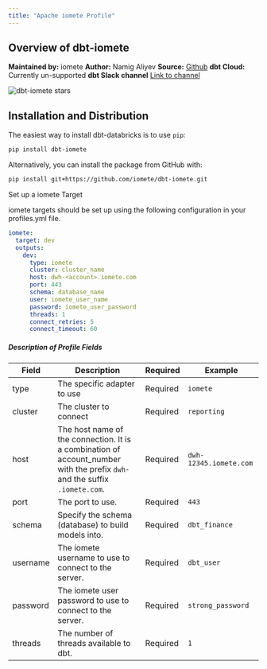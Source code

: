 ```yaml
---
title: "Apache iomete Profile"
---
```


## Overview of dbt-iomete

**Maintained by:** iomete
**Author:** Namig Aliyev
**Source:** [Github](https://github.com/iomete/dbt-iomete)
**dbt Cloud:** Currently un-supported
**dbt Slack channel** [Link to channel]()


![dbt-iomete stars](https://img.shields.io/github/stars/iomete/dbt-iomete?style=for-the-badge)

## Installation and Distribution

The easiest way to install dbt-databricks is to use `pip`:


```zsh
pip install dbt-iomete
```

Alternatively, you can install the package from GitHub with:

```zsh
pip install git+https://github.com/iomete/dbt-iomete.git
```

Set up a iomete Target

iomete targets should be set up using the following configuration in your profiles.yml file.

<File name='profiles.yml'>

```yaml
iomete:
  target: dev
  outputs:
    dev:
      type: iomete
      cluster: cluster_name
      host: dwh-<account>.iomete.com
      port: 443
      schema: database_name
      user: iomete_user_name
      password: iomete_user_password
      threads: 1
      connect_retries: 5
      connect_timeout: 60
```

</File>

##### Description of Profile Fields

| Field    | Description                                                                                                                           | Required | Example                |
|----------|---------------------------------------------------------------------------------------------------------------------------------------|----------|------------------------|
| type     | The specific adapter to use                                                                                                           | Required | `iomete`               |
| cluster  | The cluster to connect                                                                                                                | Required | `reporting`            |
| host     | The host name of the connection. It is a combination of <br/>account_number with the prefix `dwh-` <br/>and the suffix `.iomete.com`. | Required | `dwh-12345.iomete.com` |
| port     | The port to use.                                                                                                                      | Required | `443`                  |
| schema   | Specify the schema (database) to build models into.                                                                                   | Required | `dbt_finance`          |
| username | The iomete username to use to connect to the server.                                                                                  | Required | `dbt_user`             |
| password | The iomete user password to use to connect to the server.                                                                             | Required | `strong_password`      |
| threads  | The number of threads available to dbt.                                                                                               | Required | `1`                    |